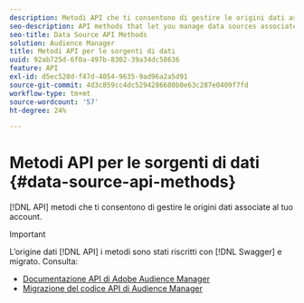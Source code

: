 ```yaml
---
description: Metodi API che ti consentono di gestire le origini dati associate al tuo account.
seo-description: API methods that let you manage data sources associated with your account.
seo-title: Data Source API Methods
solution: Audience Manager
title: Metodi API per le sorgenti di dati
uuid: 92ab725d-6f0a-497b-8302-39a34dc58636
feature: API
exl-id: d5ec520d-f47d-4054-9635-9ad96a2a5d91
source-git-commit: 4d3c859cc4dc5294286680b0e63c287e0409f7fd
workflow-type: tm+mt
source-wordcount: '57'
ht-degree: 24%

---
```


# Metodi API per le sorgenti di dati {#data-source-api-methods}

[!DNL API] metodi che ti consentono di gestire le origini dati associate al tuo account.

<!-- c_rest_data_sources.xml -->

>[!IMPORTANT]
>
>L’origine dati [!DNL API] i metodi sono stati riscritti con [!DNL Swagger] e migrato. Consulta:
>
>* [Documentazione API di Adobe Audience Manager](https://bank.demdex.com/portal/swagger/index.html)
>* [Migrazione del codice API di Audience Manager](../../api/api-swagger-migration.md)
>

